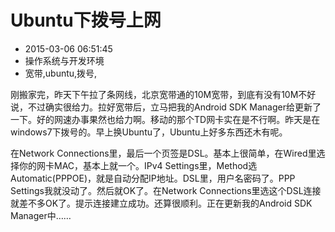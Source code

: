 # Ubuntu下拨号上网
- 2015-03-06 06:51:45
- 操作系统与开发环境
- 宽带,ubuntu,拨号,

<!--markdown-->刚搬家完，昨天下午拉了条网线，北京宽带通的10M宽带，到底有没有10M不好说，不过确实很给力。拉好宽带后，立马把我的Android SDK Manager给更新了一下。好的网速办事果然也给力啊。移动的那个TD网卡实在是不行啊。昨天是在windows7下拨号的。早上换Ubuntu了，Ubuntu上好多东西还木有呢。


<!--more-->


在Network Connections里，最后一个页签是DSL。基本上很简单，在Wired里选择你的网卡MAC，基本上就一个。IPv4 Settings里，Method选Automatic(PPPOE)，就是自动分配IP地址。DSL里，用户名密码了。PPP Settings我就没动了。然后就OK了。在Network Connections里选这个DSL连接就差不多OK了。提示连接建立成功。还算很顺利。正在更新我的Android SDK Manager中……